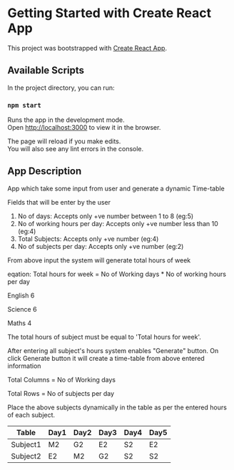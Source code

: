 # Getting Started with Create React App

This project was bootstrapped with [Create React App](https://github.com/facebook/create-react-app).

## Available Scripts

In the project directory, you can run:

### `npm start`

Runs the app in the development mode.\
Open [http://localhost:3000](http://localhost:3000) to view it in the browser.

The page will reload if you make edits.\
You will also see any lint errors in the console.

## App Description

App which take some input from user and generate a dynamic Time-table


Fields that will be enter by the user


1. No of days: Accepts only +ve number between 1 to 8 (eg:5)
2. No of working hours per day: Accepts only +ve number less than 10 (eg:4)
3. Total Subjects: Accepts only +ve number (eg:4)
4. No of subjects per day: Accepts only +ve number (eg:2)


From above input the system will generate total hours of week


eqation: Total hours for week = No of Working days *  No of working hours per day


English             6

Science             6

Maths               4



The total hours of subject must be equal to 'Total hours for week'.


After entering all subject's hours system enables "Generate" button. On click Generate button it will create a time-table from above entered information


Total Columns = No of Working days

Total Rows = No of subjects per day


Place the above subjects dynamically in the table as per the entered hours of each subject.


Table | Day1 | Day2 | Day3 | Day4 | Day5 | 
--- | --- | --- | --- | --- | --- |
Subject1 | M2 | G2 | E2 | S2 | E2
Subject2 | E2 | M2 | G2 | S2 | S2

